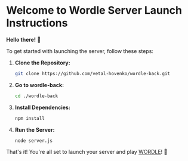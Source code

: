 # Welcome to Wordle Server Launch Instructions

**Hello there!** 👋

To get started with launching the server, follow these steps:

1. **Clone the Repository:**
    ```bash
    git clone https://github.com/vetal-hovenko/wordle-back.git
    ```

2. **Go to wordle-back:**
    ```bash
    cd ./wordle-back
    ```
3. **Install Dependencies:**
    ```bash
    npm install
    ```
    
4. **Run the Server:**
    ```bash
    node server.js
    ```

That's it! You're all set to launch your server and play [WORDLE](https://github.com/vetal-hovenko/wordle-copy)! 🚀
